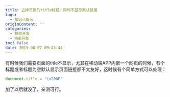 ```yaml
---
title: 去掉页面的title标题，同时不显示默认链接
tags:
  - 知识点备忘
originContent: ''
categories:
  - 移动开发
  - Web开发
toc: false
date: 2019-08-07 09:43:43
---
```


有时候我们需要页面的title不显示，尤其在移动端APP内嵌一个网页的时候，有个标题或者标题为空默认显示页面链接都不太友好，这时候有个简单方式可以处理：
```javascript
document.title = '\u200E'
```
加了以后就没了，亲测可行。
